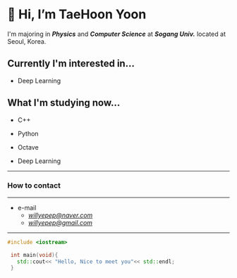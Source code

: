 # 👋 Hi, I’m TaeHoon Yoon

I'm majoring in ***Physics*** and ***Computer Science*** at ***Sogang Univ.*** located at Seoul, Korea.

## Currently I'm interested in...

- Deep Learning

## What I'm studying now...

- C++

- Python

- Octave

- Deep Learning

* * *
### How to contact
* * *
- e-mail
  - [*willyepep@naver.com*](willyepep@naver.com)
  - [*willyepep@gmail.com*](willyepep@gmail.com)
  
***

 ```C++
 #include <iostream>
 
  int main(void){
    std::cout<< "Hello, Nice to meet you"<< std::endl;
  }
 ```
 
<!---
sillsill777/sillsill777 is a ✨ special ✨ repository because its `README.md` (this file) appears on your GitHub profile.
You can click the Preview link to take a look at your changes.
--->
